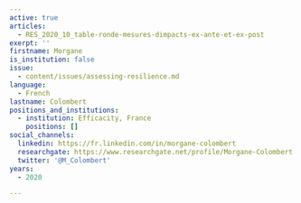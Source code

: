 ```yaml
---
active: true
articles:
  - RES_2020_10_table-ronde-mesures-dimpacts-ex-ante-et-ex-post
exerpt: ''
firstname: Morgane
is_institution: false
issue:
  - content/issues/assessing-resilience.md
language:
  - French
lastname: Colombert
positions_and_institutions:
  - institution: Efficacity, France
    positions: []
social_channels:
  linkedin: https://fr.linkedin.com/in/morgane-colombert
  researchgate: https://www.researchgate.net/profile/Morgane-Colombert
  twitter: '@M_Colombert'
years:
  - 2020

---
```

